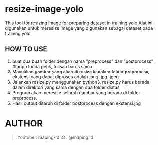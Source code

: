 # resize-image-yolo
This tool for resizing image for preparing dataset in training yolo 
Alat ini digunakan untuk meresize image yang digunakan sebagai dataset pada training yolo

## HOW TO USE
1. buat dua buah folder dengan nama "preprocess" dan "postprocess" #tanpa tanda petik, tulisan harus sama
2. Masukkan gambar yang akan di resize kedalam folder preprocess, ekstensi yang dapat diproses adalah .png .jpg .jpeg
3. Jalankan resize.py menggunakan python3, resize.py harus berada dalam direktori yang sama dengan dua folder diatas
4. Program akan meresize seluruh gambar yang berada di folder preprocess.
5. Hasil output ditaruh di folder postprocess dengan ekstensi.jpg

# AUTHOR
> Youtube : maping-id
> IG : @maping.id
